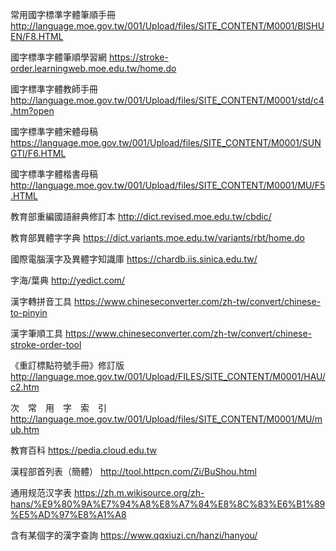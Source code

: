 常用國字標準字體筆順手冊
http://language.moe.gov.tw/001/Upload/files/SITE_CONTENT/M0001/BISHUEN/F8.HTML

國字標準字體筆順學習網
https://stroke-order.learningweb.moe.edu.tw/home.do

國字標準字體教師手冊
http://language.moe.gov.tw/001/Upload/files/SITE_CONTENT/M0001/std/c4.htm?open

國字標準字體宋體母稿
https://language.moe.gov.tw/001/Upload/files/SITE_CONTENT/M0001/SUNGTI/F6.HTML

國字標準字體楷書母稿
http://language.moe.gov.tw/001/Upload/files/SITE_CONTENT/M0001/MU/F5.HTML

教育部重編國語辭典修訂本
http://dict.revised.moe.edu.tw/cbdic/


教育部異體字字典
https://dict.variants.moe.edu.tw/variants/rbt/home.do

國際電腦漢字及異體字知識庫
https://chardb.iis.sinica.edu.tw/

字海/葉典
http://yedict.com/

漢字轉拼音工具
https://www.chineseconverter.com/zh-tw/convert/chinese-to-pinyin

漢字筆順工具
https://www.chineseconverter.com/zh-tw/convert/chinese-stroke-order-tool

《重訂標點符號手冊》修訂版
http://language.moe.gov.tw/001/Upload/FILES/SITE_CONTENT/M0001/HAU/c2.htm

次　常　用　字　索　引
http://language.moe.gov.tw/001/Upload/files/SITE_CONTENT/M0001/MU/mub.htm

教育百科
https://pedia.cloud.edu.tw

漢程部首列表（簡體）
http://tool.httpcn.com/Zi/BuShou.html

通用规范汉字表
https://zh.m.wikisource.org/zh-hans/%E9%80%9A%E7%94%A8%E8%A7%84%E8%8C%83%E6%B1%89%E5%AD%97%E8%A1%A8

含有某個字的漢字查詢
https://www.qqxiuzi.cn/hanzi/hanyou/
